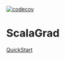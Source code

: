 [![codecov](https://codecov.io/gh/benikm91/scala-grad/branch/main/graph/badge.svg?token=X7LE1VFFTC)](https://codecov.io/gh/benikm91/scala-grad)

# ScalaGrad

[QuickStart](doc/QuickStart.md)